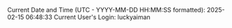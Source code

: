 Current Date and Time (UTC - YYYY-MM-DD HH:MM:SS formatted): 2025-02-15 06:48:33
Current User's Login: luckyaiman
